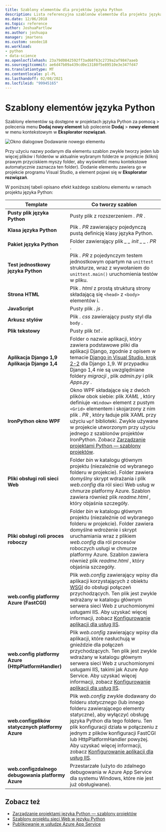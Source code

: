 ```yaml
---
title: Szablony elementów dla projektów języka Python
description: Lista referencyjna szablonów elementów dla projektu języka Python, które są dostępne za pomocą okna dialogowego Dodawanie > nowego elementu w programie Visual Studio.
ms.date: 12/06/2018
ms.topic: reference
author: JoshuaPartlow
ms.author: joshuapa
manager: jmartens
ms.custom: seodec18
ms.workload:
- python
- data-science
ms.openlocfilehash: 23a79d0842592ff3ad68f63c2739a2af9847aaeb
ms.sourcegitcommit: ae6d47b09a439cd0e13180f5e89510e3e347fd47
ms.translationtype: MT
ms.contentlocale: pl-PL
ms.lasthandoff: 02/08/2021
ms.locfileid: "99945165"
---
```

# <a name="python-item-templates"></a>Szablony elementów języka Python

Szablony elementów są dostępne w projektach języka Python za pomocą   >  polecenia menu **Dodaj nowy element** lub polecenie **Dodaj**  >  **nowy element** w menu kontekstowym w **Eksplorator rozwiązań**.

![Okno dialogowe Dodawanie nowego elementu](media/project-item-templates.png)

Przy użyciu nazwy podanym dla elementu szablon zwykle tworzy jeden lub więcej plików i folderów w aktualnie wybranym folderze w projekcie (kliknij prawym przyciskiem myszy folder, aby wyświetlić menu kontekstowe automatycznie zaznacza ten folder). Dodanie elementu zawiera go w projekcie programu Visual Studio, a element pojawi się w **Eksplorator rozwiązań**.

W poniższej tabeli opisano efekt każdego szablonu elementu w ramach projektu języka Python:

| Template | Co tworzy szablon |
| --- | --- |
| **Pusty plik języka Python** | Pusty plik z rozszerzeniem *. PR* . |
| **Klasa języka Python** | Plik *. PR* zawierający pojedynczą pustą definicję klasy języka Python. |
| **Pakiet języka Python** | Folder zawierający plik *\_ \_ init \_ \_ . PR* . |
| **Test jednostkowy języka Python** | Plik *. PR* z pojedynczym testem jednostkowym opartym na `unittest` strukturze, wraz z wywołaniem do `unittest.main()` uruchomienia testów w pliku. |
| **Strona HTML** | Plik *. html* z prostą strukturą strony składającą się `<head>` z `<body>` elementów i. |
| **JavaScript** | Pusty plik  *. js* . |
| **Arkusz stylów** | Plik *. css* zawierający pusty styl dla `body` . |
| **Plik tekstowy** | Pusty plik *txt* . |
| **Aplikacja Django 1,9**<br/>**Aplikacja Django 1,4** | Folder o nazwie aplikacji, który zawiera podstawowe pliki dla aplikacji Django, zgodnie z opisem w temacie [Django in Visual Studio, krok 2-2](learn-django-in-visual-studio-step-02-create-an-app.md#step-2-1-create-an-app-with-a-default-structure) dla Django 1,9. W przypadku Django 1,4 nie są uwzględniane foldery *migracji* , plik *admin.py* i plik *Apps.py* . |
| **IronPython okno WPF** | Okno WPF składające się z dwóch plików obok siebie: plik *XAML* , który definiuje `<Window>` element z pustym `<Grid>` elementem i skojarzony z nim plik *. PR* , który ładuje plik XAML przy użyciu `wpf` biblioteki. Zwykle używane w projekcie utworzonym przy użyciu jednego z szablonów projektów IronPython. Zobacz [Zarządzanie projektami Python — szablony projektów](managing-python-projects-in-visual-studio.md#project-templates). |
| **Pliki obsługi roli sieci Web** | Folder *bin* w katalogu głównym projektu (niezależnie od wybranego folderu w projekcie). Folder zawiera domyślny skrypt wdrażania i plik *web.config* dla ról sieci Web usług w chmurze platformy Azure. Szablon zawiera również plik *readme.html* , który objaśnia szczegóły. |
| **Pliki obsługi roli proces roboczy** | Folder *bin* w katalogu głównym projektu (niezależnie od wybranego folderu w projekcie). Folder zawiera domyślne wdrożenie i skrypt uruchamiania wraz z plikiem *web.config* dla ról procesów roboczych usługi w chmurze platformy Azure. Szablon zawiera również plik *readme.html* , który objaśnia szczegóły. |
| **web.config platformy Azure (FastCGI)** | Plik *web.config* zawierający wpisy dla aplikacji korzystających z obiektu [WSGI](https://wsgi.readthedocs.io/en/latest/) do obsługi połączeń przychodzących. Ten plik jest zwykle wdrażany w katalogu głównym serwera sieci Web z uruchomionymi usługami IIS. Aby uzyskać więcej informacji, zobacz [Konfigurowanie aplikacji dla usług IIS](configure-web-apps-for-iis-windows.md). |
| **web.config platformy Azure (HttpPlatformHandler)** | Plik *web.config* zawierający wpisy dla aplikacji, które nasłuchują w gnieździe dla połączeń przychodzących. Ten plik jest zwykle wdrażany w katalogu głównym serwera sieci Web z uruchomionymi usługami IIS, takimi jak Azure App Service. Aby uzyskać więcej informacji, zobacz [Konfigurowanie aplikacji dla usług IIS](configure-web-apps-for-iis-windows.md). |
| **web.configplików statycznych platformy Azure** | Plik *web.config* zwykle dodawany do folderu *statycznego* (lub innego folderu zawierającego elementy statyczne), aby wyłączyć obsługę języka Python dla tego folderu. Ten plik konfiguracji działa w połączeniu z jednym z plików konfiguracji FastCGI lub HttpPlatformHandler powyżej. Aby uzyskać więcej informacji, zobacz [Konfigurowanie aplikacji dla usług IIS](configure-web-apps-for-iis-windows.md). |
| **web.configzdalnego debugowania platformy Azure** | Przestarzałe (użyto do zdalnego debugowania w Azure App Service dla systemu Windows, które nie jest już obsługiwane). |

## <a name="see-also"></a>Zobacz też

- [Zarządzanie projektami języka Python — szablony projektów](managing-python-projects-in-visual-studio.md#project-templates)
- [Szablony projektu sieci Web w języku Python](python-web-application-project-templates.md)
- [Publikowanie w usłudze Azure App Service](publishing-python-web-applications-to-azure-from-visual-studio.md)
